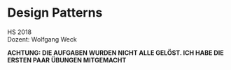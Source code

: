 # Design Patterns

HS 2018<br>
Dozent: Wolfgang Weck

<b>ACHTUNG: DIE AUFGABEN WURDEN NICHT ALLE GELÖST. ICH HABE DIE ERSTEN PAAR ÜBUNGEN MITGEMACHT</b>
